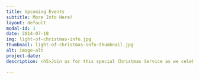 ```yaml
---
title: Upcoming Events
subtitle: More Info Here!
layout: default
modal-id: 1
date: 2014-07-18
img: light-of-christmas-info.jpg
thumbnail: light-of-christmas-info-thumbnail.jpg
alt: image-alt
project-date: 
description: <h5>Join us for this special Christmas Service as we celebrate the True Light of Christmas!</h5><p>Everyone is welcome!</p><p><strong>When</strong> - Sunday, December 20th 8:30 am and 10:30 am.<br><strong>Where</strong> - First Church of the Open Bible, 1932 Albia Rd. Ottumwa, Iowa</p><p>Hosted by First Church of the Open Bible with Pastor Bill Hornback and Marketplace Worship.<br>Nursery and Children's Church will be available for children up to 5th Grade.<br>Need a ride? Call 641-684-6501.</p><p>Also check us out on <a href="https://www.facebook.com/FirstChurchOfTheOpenBibleOfOttumwa/" target="_blank">Facebook!</a></p>

---
```

